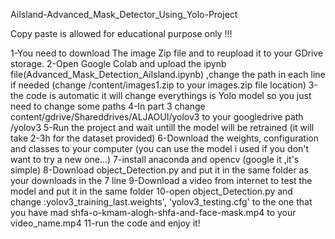 
AiIsland-Advanced_Mask_Detector_Using_Yolo-Project





Copy paste is allowed for educational purpose only !!!


1-You need to download The image Zip file and to reupload it to your GDrive storage.
2-Open Google Colab and upload the ipynb file(Advanced_Mask_Detection_AiIsland.ipynb) ,change the path in each line if needed (change /content/images1.zip to your images.zip file location)
3-the code is automatic it will change everythings is Yolo model so you just need to change some paths
4-In part 3 change content/gdrive/Shareddrives/ALJAOUI/yolov3 to your googledrive path /yolov3
5-Run the project and wait untill the model will be retrained (it will take 2-3h for the dataset provided)
6-Download the weights, configuration and classes to your computer (you can use the model i used if you don't want to try a new one...)
7-install anaconda and opencv (google it ,it's simple)
8-Download object_Detection.py and put it in the same folder as your downloads in the 7 line
9-Download a video from internet to test the model and put it in the same folder
10-open object_Detection.py and change :yolov3_training_last.weights', 'yolov3_testing.cfg' to the one that you have mad
                                        shfa-o-kmam-alogh-shfa-and-face-mask.mp4 to your video_name.mp4
11-run the code and enjoy it!
